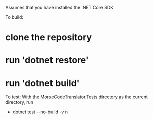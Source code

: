 
Assumes that you have installed the .NET Core SDK

To build:
# clone the repository
# run 'dotnet restore'
# run 'dotnet build'


To test:
With the MorseCodeTranslator.Tests directory as the current directory, run
* dotnet test --no-build -v n